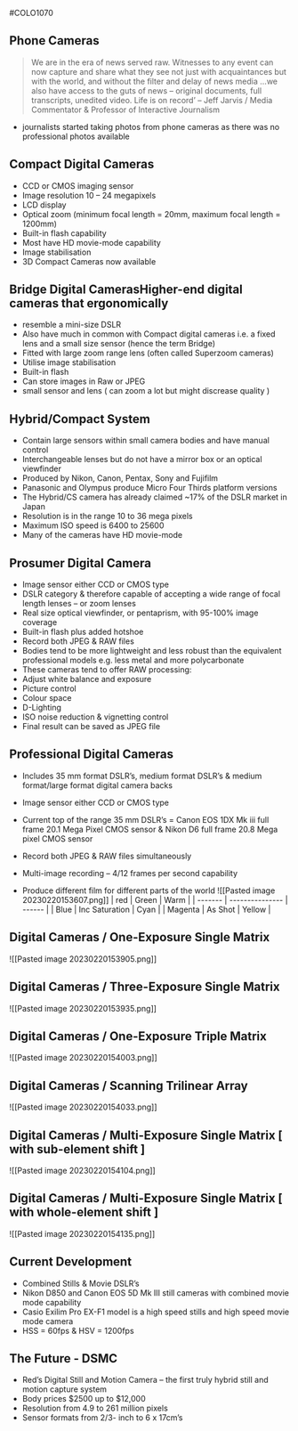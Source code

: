 #COLO1070
## Phone Cameras
>We are in the era of news served raw.  Witnesses to any event can now capture and  share what they see not just with  acquaintances but with the world, and without  the filter and delay of news media ...we also
>have access to the guts of news – original  documents, full transcripts, unedited video.  Life is on record’ – Jeff Jarvis / Media  Commentator & Professor of Interactive  Journalism
- journalists started taking photos from phone cameras as there was no professional photos available
## Compact Digital Cameras
- CCD or CMOS imaging sensor  
- Image resolution 10 – 24 megapixels  
- LCD display  
- Optical zoom (minimum focal length = 20mm,  maximum focal length = 1200mm)  
- Built-in flash capability  
- Most have HD movie-mode capability  
- Image stabilisation  
- 3D Compact Cameras now available

## Bridge Digital CamerasHigher-end digital cameras that ergonomically  
- resemble a mini-size DSLR  
- Also have much in common with Compact digital  cameras i.e. a fixed lens and a small size sensor (hence the term Bridge)  
- Fitted with large zoom range lens (often called Superzoom cameras)  
- Utilise image stabilisation  
- Built-in flash  
- Can store images in Raw or JPEG
- small sensor and lens ( can zoom a lot but might discrease quality )

## Hybrid/Compact System
- Contain large sensors within small camera bodies and have manual control  
- Interchangeable lenses but do not have a mirror box or an optical viewfinder  
- Produced by Nikon, Canon, Pentax, Sony and Fujifilm 
- Panasonic and Olympus produce Micro Four Thirds platform versions
- The Hybrid/CS camera has already  claimed ~17% of the DSLR market in  Japan  
- Resolution is in the range 10 to 36  mega pixels  
- Maximum ISO speed is 6400 to 25600  
- Many of the cameras have HD movie-mode

## Prosumer Digital Camera
- Image sensor either CCD or CMOS type  
- DSLR category & therefore capable of accepting a wide range of focal length lenses – or zoom lenses  
- Real size optical viewfinder, or pentaprism, with 95-100% image coverage  
- Built-in flash plus added hotshoe  
- Record both JPEG & RAW files  
- Bodies tend to be more lightweight and less robust than the equivalent professional models e.g. less metal and more polycarbonate
- These cameras tend to offer RAW processing:  
- Adjust white balance and exposure  
- Picture control  
- Colour space  
- D-Lighting  
- ISO noise reduction & vignetting control  
- Final result can be saved as JPEG file

## Professional Digital Cameras
- Includes 35 mm format DSLR’s, medium format DSLR’s & medium format/large format digital camera backs  
- Image sensor either CCD or CMOS type  
- Current top of the range 35 mm DSLR’s = Canon EOS 1DX Mk iii full frame 20.1 Mega Pixel CMOS sensor & Nikon D6 full frame 20.8 Mega pixel CMOS  sensor  
- Record both JPEG & RAW files simultaneously  
- Multi-image recording – 4/12 frames per second capability

- Produce different film for different parts of the world
![[Pasted image 20230220153607.png]]
| red     | Green           | Warm   |
| ------- | --------------- | ------ |
| Blue    | Inc Saturation  | Cyan   |
| Magenta | As Shot         | Yellow | 

## Digital Cameras / One-Exposure Single Matrix
![[Pasted image 20230220153905.png]]

## Digital Cameras / Three-Exposure Single Matrix
![[Pasted image 20230220153935.png]]

## Digital Cameras / One-Exposure Triple Matrix
![[Pasted image 20230220154003.png]]

## Digital Cameras  / Scanning Trilinear Array
![[Pasted image 20230220154033.png]]

## Digital Cameras / Multi-Exposure Single Matrix [ with sub-element shift ]
![[Pasted image 20230220154104.png]]

## Digital Cameras / Multi-Exposure Single  Matrix [ with whole-element shift ]
![[Pasted image 20230220154135.png]]

## Current Development
- Combined Stills & Movie DSLR’s
- Nikon D850 and Canon  EOS 5D Mk III still  cameras with combined  movie mode capability
- Casio Exilim Pro EX-F1  model is a high speed  stills and high speed  movie mode camera  
- HSS = 60fps & HSV = 1200fps

## The Future - DSMC
- Red’s Digital Still and  Motion Camera – the  first truly hybrid still and  motion capture system  
- Body prices $2500 up to $12,000  
- Resolution from 4.9 to  261 million pixels  
- Sensor formats from 2/3- inch to 6 x 17cm’s